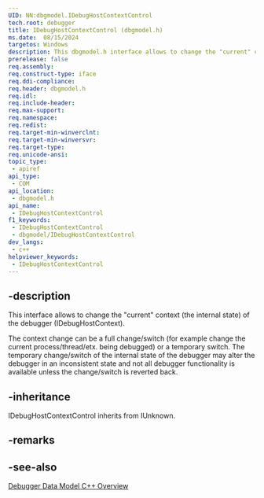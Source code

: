 ```yaml
---
UID: NN:dbgmodel.IDebugHostContextControl
tech.root: debugger
title: IDebugHostContextControl (dbgmodel.h)
ms.date:  08/15/2024
targetos: Windows
description: This dbgmodel.h interface allows to change the "current" context (the internal state) of the debugger (IDebugHostContext).
prerelease: false
req.assembly: 
req.construct-type: iface
req.ddi-compliance: 
req.header: dbgmodel.h
req.idl: 
req.include-header: 
req.max-support: 
req.namespace: 
req.redist: 
req.target-min-winverclnt: 
req.target-min-winversvr: 
req.target-type: 
req.unicode-ansi: 
topic_type:
 - apiref
api_type:
 - COM
api_location:
 - dbgmodel.h
api_name:
 - IDebugHostContextControl
f1_keywords:
 - IDebugHostContextControl
 - dbgmodel/IDebugHostContextControl
dev_langs:
 - c++
helpviewer_keywords:
 - IDebugHostContextControl
---
```


## -description

This interface allows to change the "current" context (the internal state) of the debugger (IDebugHostContext).

The context change can be a full change/switch (for example change the current process/thread/etx. being debugged)
or a temporary switch. The temporary change/switch of the internal state of the debugger may alter the debugger
in an inconsistent state and not all debugger functionality is available unless the change/switch is reverted back.

## -inheritance

IDebugHostContextControl inherits from IUnknown.

## -remarks

## -see-also

[Debugger Data Model C++ Overview](/windows-hardware/drivers/debugger/data-model-cpp-overview)
